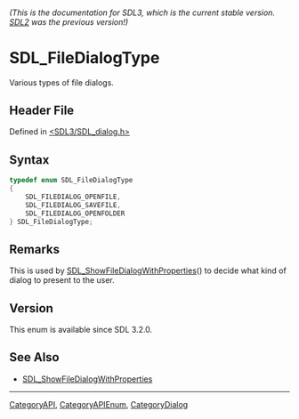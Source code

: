 ###### (This is the documentation for SDL3, which is the current stable version. [SDL2](https://wiki.libsdl.org/SDL2/) was the previous version!)
# SDL_FileDialogType

Various types of file dialogs.

## Header File

Defined in [<SDL3/SDL_dialog.h>](https://github.com/libsdl-org/SDL/blob/main/include/SDL3/SDL_dialog.h)

## Syntax

```c
typedef enum SDL_FileDialogType
{
    SDL_FILEDIALOG_OPENFILE,
    SDL_FILEDIALOG_SAVEFILE,
    SDL_FILEDIALOG_OPENFOLDER
} SDL_FileDialogType;
```

## Remarks

This is used by
[SDL_ShowFileDialogWithProperties](SDL_ShowFileDialogWithProperties)() to
decide what kind of dialog to present to the user.

## Version

This enum is available since SDL 3.2.0.

## See Also

- [SDL_ShowFileDialogWithProperties](SDL_ShowFileDialogWithProperties)

----
[CategoryAPI](CategoryAPI), [CategoryAPIEnum](CategoryAPIEnum), [CategoryDialog](CategoryDialog)


